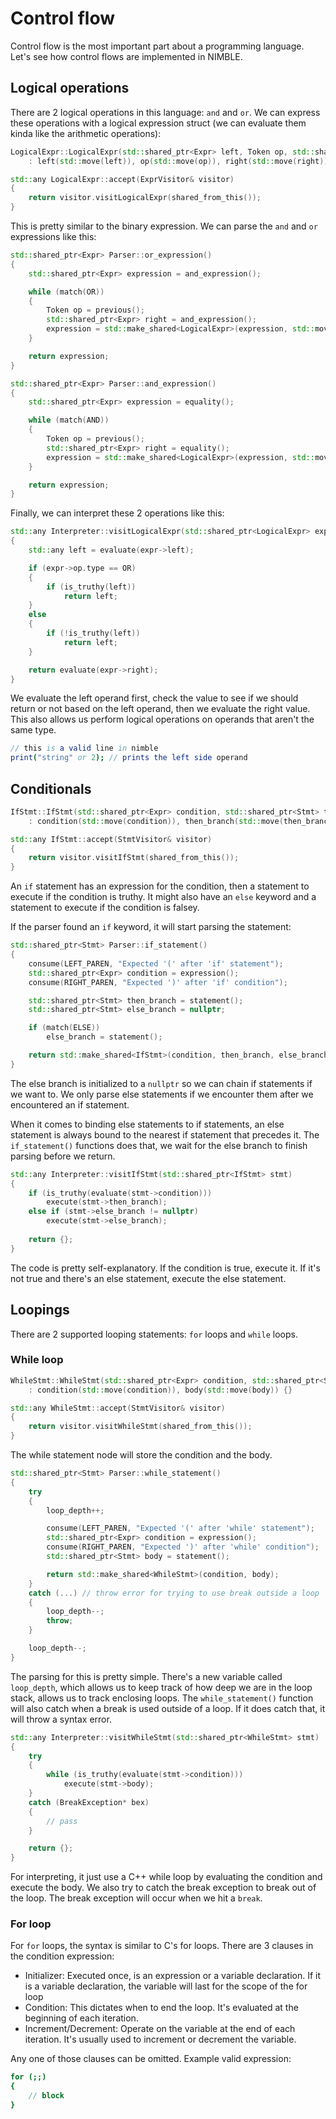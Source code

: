 # Control flow

Control flow is the most important part about a programming language. Let's see how control flows are implemented in NIMBLE.

## Logical operations

There are 2 logical operations in this language: `and` and `or`. We can express these operations with a logical expression struct (we can evaluate them kinda like the arithmetic operations):

```cpp
LogicalExpr::LogicalExpr(std::shared_ptr<Expr> left, Token op, std::shared_ptr<Expr> right)
    : left(std::move(left)), op(std::move(op)), right(std::move(right)) {}

std::any LogicalExpr::accept(ExprVisitor& visitor)
{
    return visitor.visitLogicalExpr(shared_from_this());
}
```

This is pretty similar to the binary expression. We can parse the `and` and `or` expressions like this:

```cpp
std::shared_ptr<Expr> Parser::or_expression()
{
    std::shared_ptr<Expr> expression = and_expression();

    while (match(OR))
    {
        Token op = previous();
        std::shared_ptr<Expr> right = and_expression();
        expression = std::make_shared<LogicalExpr>(expression, std::move(op), right);
    }

    return expression;
}

std::shared_ptr<Expr> Parser::and_expression()
{
    std::shared_ptr<Expr> expression = equality();

    while (match(AND))
    {
        Token op = previous();
        std::shared_ptr<Expr> right = equality();
        expression = std::make_shared<LogicalExpr>(expression, std::move(op), right);
    }

    return expression;
}
```

Finally, we can interpret these 2 operations like this:

```cpp
std::any Interpreter::visitLogicalExpr(std::shared_ptr<LogicalExpr> expr)
{
    std::any left = evaluate(expr->left);

    if (expr->op.type == OR)
    {
        if (is_truthy(left))
            return left;
    }
    else
    {
        if (!is_truthy(left))
            return left;
    }

    return evaluate(expr->right);
}
```

We evaluate the left operand first, check the value to see if we should return or not based on the left operand, then we evaluate the right value. This also allows us perform logical operations on operands that aren't the same type.

```nimble
// this is a valid line in nimble
print("string" or 2); // prints the left side operand
```

## Conditionals

```cpp
IfStmt::IfStmt(std::shared_ptr<Expr> condition, std::shared_ptr<Stmt> then_branch, std::shared_ptr<Stmt> else_branch)
    : condition(std::move(condition)), then_branch(std::move(then_branch)), else_branch(std::move(else_branch)) {}

std::any IfStmt::accept(StmtVisitor& visitor)
{
    return visitor.visitIfStmt(shared_from_this());
}
```

An `if` statement has an expression for the condition, then a statement to execute if the condition is truthy. It might also have an `else` keyword and a statement to execute if the condition is falsey.

If the parser found an `if` keyword, it will start parsing the statement:

```cpp
std::shared_ptr<Stmt> Parser::if_statement()
{
    consume(LEFT_PAREN, "Expected '(' after 'if' statement");
    std::shared_ptr<Expr> condition = expression();
    consume(RIGHT_PAREN, "Expected ')' after 'if' condition");

    std::shared_ptr<Stmt> then_branch = statement();
    std::shared_ptr<Stmt> else_branch = nullptr;

    if (match(ELSE))
        else_branch = statement();

    return std::make_shared<IfStmt>(condition, then_branch, else_branch);
}
```

The else branch is initialized to a `nullptr` so we can chain if statements if we want to. We only parse else statements if we encounter them after we encountered an if statement.

When it comes to binding else statements to if statements, an else statement is always bound to the nearest if statement that precedes it. The `if_statement()` functions does that, we wait for the else branch to finish parsing before we return.

```cpp
std::any Interpreter::visitIfStmt(std::shared_ptr<IfStmt> stmt)
{
    if (is_truthy(evaluate(stmt->condition)))
        execute(stmt->then_branch);
    else if (stmt->else_branch != nullptr)
        execute(stmt->else_branch);
    
    return {};
}
```

The code is pretty self-explanatory. If the condition is true, execute it. If it's not true and there's an else statement, execute the else statement.

## Loopings

There are 2 supported looping statements: `for` loops and `while` loops.

### While loop

```cpp
WhileStmt::WhileStmt(std::shared_ptr<Expr> condition, std::shared_ptr<Stmt> body)
    : condition(std::move(condition)), body(std::move(body)) {}

std::any WhileStmt::accept(StmtVisitor& visitor)
{
    return visitor.visitWhileStmt(shared_from_this());
}
```

The while statement node will store the condition and the body.

```cpp
std::shared_ptr<Stmt> Parser::while_statement()
{
    try
    {
        loop_depth++;

        consume(LEFT_PAREN, "Expected '(' after 'while' statement");
        std::shared_ptr<Expr> condition = expression();
        consume(RIGHT_PAREN, "Expected ')' after 'while' condition");
        std::shared_ptr<Stmt> body = statement();

        return std::make_shared<WhileStmt>(condition, body);
    }
    catch (...) // throw error for trying to use break outside a loop
    {
        loop_depth--;
        throw;
    }

    loop_depth--;
}
```

The parsing for this is pretty simple. There's a new variable called `loop_depth`, which allows us to keep track of how deep we are in the loop stack, allows us to track enclosing loops. The `while_statement()` function will also catch when a break is used outside of a loop. If it does catch that, it will throw a syntax error.

```cpp
std::any Interpreter::visitWhileStmt(std::shared_ptr<WhileStmt> stmt)
{
    try
    {
        while (is_truthy(evaluate(stmt->condition)))
            execute(stmt->body);
    }
    catch (BreakException* bex)
    {
        // pass
    }

    return {};
}
```

For interpreting, it just use a C++ while loop by evaluating the condition and execute the body. We also try to catch the break exception to break out of the loop. The break exception will occur when we hit a `break`.

### For loop

For `for` loops, the syntax is similar to C's for loops. There are 3 clauses in the condition expression:
- Initializer: Executed once, is an expression or a variable declaration. If it is a variable declaration, the variable will last for the scope of the for loop
- Condition: This dictates when to end the loop. It's evaluated at the beginning of each iteration.
- Increment/Decrement: Operate on the variable at the end of each iteration. It's usually used to increment or decrement the variable.

Any one of those clauses can be omitted. Example valid expression:

```nimble
for (;;)
{
    // block
}
```
